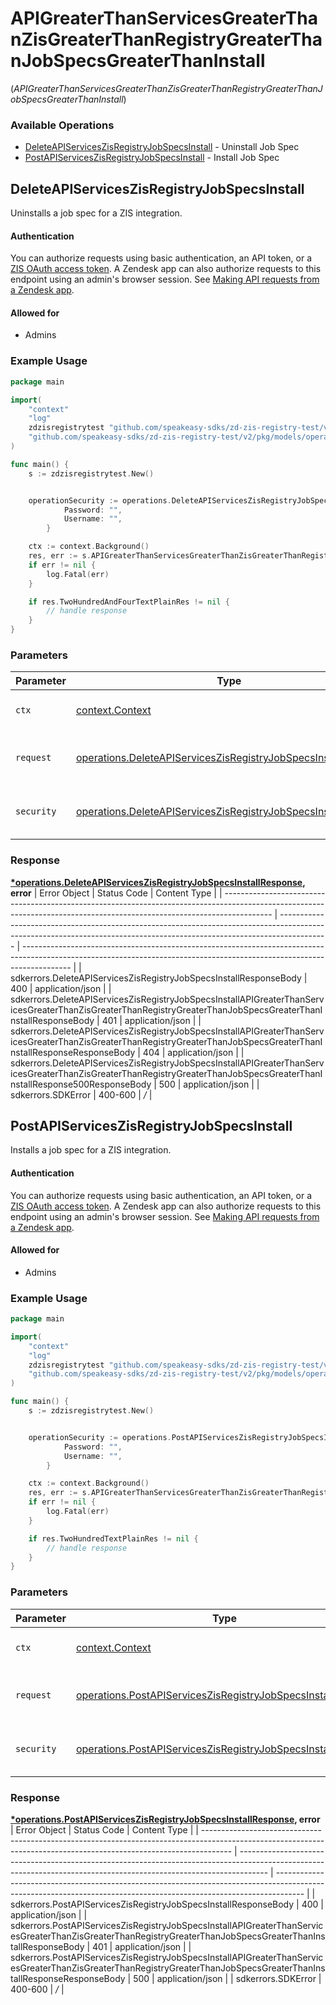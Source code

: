 # APIGreaterThanServicesGreaterThanZisGreaterThanRegistryGreaterThanJobSpecsGreaterThanInstall
(*APIGreaterThanServicesGreaterThanZisGreaterThanRegistryGreaterThanJobSpecsGreaterThanInstall*)

### Available Operations

* [DeleteAPIServicesZisRegistryJobSpecsInstall](#deleteapiserviceszisregistryjobspecsinstall) - Uninstall Job Spec
* [PostAPIServicesZisRegistryJobSpecsInstall](#postapiserviceszisregistryjobspecsinstall) - Install Job Spec

## DeleteAPIServicesZisRegistryJobSpecsInstall

Uninstalls a job spec for a ZIS integration.

#### Authentication

You can authorize requests using basic authentication, an API token, or a [ZIS OAuth access
token](/documentation/integration-services/developer-guide/developing-private-zis-integrations/#obtaining-a-zis-oauth-token).
A Zendesk app can also authorize requests to this endpoint using an
admin's browser session. See [Making API requests from a Zendesk
app](/documentation/apps/getting-started/making-api-requests-from-a-zendesk-app/#method-1-api-request-to-zendesk-api).

#### Allowed for

* Admins

### Example Usage

```go
package main

import(
	"context"
	"log"
	zdzisregistrytest "github.com/speakeasy-sdks/zd-zis-registry-test/v2"
	"github.com/speakeasy-sdks/zd-zis-registry-test/v2/pkg/models/operations"
)

func main() {
    s := zdzisregistrytest.New()


    operationSecurity := operations.DeleteAPIServicesZisRegistryJobSpecsInstallSecurity{
            Password: "",
            Username: "",
        }

    ctx := context.Background()
    res, err := s.APIGreaterThanServicesGreaterThanZisGreaterThanRegistryGreaterThanJobSpecsGreaterThanInstall.DeleteAPIServicesZisRegistryJobSpecsInstall(ctx, operations.DeleteAPIServicesZisRegistryJobSpecsInstallRequest{}, operationSecurity)
    if err != nil {
        log.Fatal(err)
    }

    if res.TwoHundredAndFourTextPlainRes != nil {
        // handle response
    }
}
```

### Parameters

| Parameter                                                                                                                                            | Type                                                                                                                                                 | Required                                                                                                                                             | Description                                                                                                                                          |
| ---------------------------------------------------------------------------------------------------------------------------------------------------- | ---------------------------------------------------------------------------------------------------------------------------------------------------- | ---------------------------------------------------------------------------------------------------------------------------------------------------- | ---------------------------------------------------------------------------------------------------------------------------------------------------- |
| `ctx`                                                                                                                                                | [context.Context](https://pkg.go.dev/context#Context)                                                                                                | :heavy_check_mark:                                                                                                                                   | The context to use for the request.                                                                                                                  |
| `request`                                                                                                                                            | [operations.DeleteAPIServicesZisRegistryJobSpecsInstallRequest](../../pkg/models/operations/deleteapiserviceszisregistryjobspecsinstallrequest.md)   | :heavy_check_mark:                                                                                                                                   | The request object to use for the request.                                                                                                           |
| `security`                                                                                                                                           | [operations.DeleteAPIServicesZisRegistryJobSpecsInstallSecurity](../../pkg/models/operations/deleteapiserviceszisregistryjobspecsinstallsecurity.md) | :heavy_check_mark:                                                                                                                                   | The security requirements to use for the request.                                                                                                    |


### Response

**[*operations.DeleteAPIServicesZisRegistryJobSpecsInstallResponse](../../pkg/models/operations/deleteapiserviceszisregistryjobspecsinstallresponse.md), error**
| Error Object                                                                                                                                                             | Status Code                                                                                                                                                              | Content Type                                                                                                                                                             |
| ------------------------------------------------------------------------------------------------------------------------------------------------------------------------ | ------------------------------------------------------------------------------------------------------------------------------------------------------------------------ | ------------------------------------------------------------------------------------------------------------------------------------------------------------------------ |
| sdkerrors.DeleteAPIServicesZisRegistryJobSpecsInstallResponseBody                                                                                                        | 400                                                                                                                                                                      | application/json                                                                                                                                                         |
| sdkerrors.DeleteAPIServicesZisRegistryJobSpecsInstallAPIGreaterThanServicesGreaterThanZisGreaterThanRegistryGreaterThanJobSpecsGreaterThanInstallResponseBody            | 401                                                                                                                                                                      | application/json                                                                                                                                                         |
| sdkerrors.DeleteAPIServicesZisRegistryJobSpecsInstallAPIGreaterThanServicesGreaterThanZisGreaterThanRegistryGreaterThanJobSpecsGreaterThanInstallResponseResponseBody    | 404                                                                                                                                                                      | application/json                                                                                                                                                         |
| sdkerrors.DeleteAPIServicesZisRegistryJobSpecsInstallAPIGreaterThanServicesGreaterThanZisGreaterThanRegistryGreaterThanJobSpecsGreaterThanInstallResponse500ResponseBody | 500                                                                                                                                                                      | application/json                                                                                                                                                         |
| sdkerrors.SDKError                                                                                                                                                       | 400-600                                                                                                                                                                  | */*                                                                                                                                                                      |

## PostAPIServicesZisRegistryJobSpecsInstall

Installs a job spec for a ZIS integration.

#### Authentication

You can authorize requests using basic authentication, an API token, or a [ZIS OAuth access
token](/documentation/integration-services/developer-guide/developing-private-zis-integrations/#obtaining-a-zis-oauth-token).
A Zendesk app can also authorize requests to this endpoint using an
admin's browser session. See [Making API requests from a Zendesk
app](/documentation/apps/getting-started/making-api-requests-from-a-zendesk-app/#method-1-api-request-to-zendesk-api).

#### Allowed for

* Admins

### Example Usage

```go
package main

import(
	"context"
	"log"
	zdzisregistrytest "github.com/speakeasy-sdks/zd-zis-registry-test/v2"
	"github.com/speakeasy-sdks/zd-zis-registry-test/v2/pkg/models/operations"
)

func main() {
    s := zdzisregistrytest.New()


    operationSecurity := operations.PostAPIServicesZisRegistryJobSpecsInstallSecurity{
            Password: "",
            Username: "",
        }

    ctx := context.Background()
    res, err := s.APIGreaterThanServicesGreaterThanZisGreaterThanRegistryGreaterThanJobSpecsGreaterThanInstall.PostAPIServicesZisRegistryJobSpecsInstall(ctx, operations.PostAPIServicesZisRegistryJobSpecsInstallRequest{}, operationSecurity)
    if err != nil {
        log.Fatal(err)
    }

    if res.TwoHundredTextPlainRes != nil {
        // handle response
    }
}
```

### Parameters

| Parameter                                                                                                                                        | Type                                                                                                                                             | Required                                                                                                                                         | Description                                                                                                                                      |
| ------------------------------------------------------------------------------------------------------------------------------------------------ | ------------------------------------------------------------------------------------------------------------------------------------------------ | ------------------------------------------------------------------------------------------------------------------------------------------------ | ------------------------------------------------------------------------------------------------------------------------------------------------ |
| `ctx`                                                                                                                                            | [context.Context](https://pkg.go.dev/context#Context)                                                                                            | :heavy_check_mark:                                                                                                                               | The context to use for the request.                                                                                                              |
| `request`                                                                                                                                        | [operations.PostAPIServicesZisRegistryJobSpecsInstallRequest](../../pkg/models/operations/postapiserviceszisregistryjobspecsinstallrequest.md)   | :heavy_check_mark:                                                                                                                               | The request object to use for the request.                                                                                                       |
| `security`                                                                                                                                       | [operations.PostAPIServicesZisRegistryJobSpecsInstallSecurity](../../pkg/models/operations/postapiserviceszisregistryjobspecsinstallsecurity.md) | :heavy_check_mark:                                                                                                                               | The security requirements to use for the request.                                                                                                |


### Response

**[*operations.PostAPIServicesZisRegistryJobSpecsInstallResponse](../../pkg/models/operations/postapiserviceszisregistryjobspecsinstallresponse.md), error**
| Error Object                                                                                                                                                        | Status Code                                                                                                                                                         | Content Type                                                                                                                                                        |
| ------------------------------------------------------------------------------------------------------------------------------------------------------------------- | ------------------------------------------------------------------------------------------------------------------------------------------------------------------- | ------------------------------------------------------------------------------------------------------------------------------------------------------------------- |
| sdkerrors.PostAPIServicesZisRegistryJobSpecsInstallResponseBody                                                                                                     | 400                                                                                                                                                                 | application/json                                                                                                                                                    |
| sdkerrors.PostAPIServicesZisRegistryJobSpecsInstallAPIGreaterThanServicesGreaterThanZisGreaterThanRegistryGreaterThanJobSpecsGreaterThanInstallResponseBody         | 401                                                                                                                                                                 | application/json                                                                                                                                                    |
| sdkerrors.PostAPIServicesZisRegistryJobSpecsInstallAPIGreaterThanServicesGreaterThanZisGreaterThanRegistryGreaterThanJobSpecsGreaterThanInstallResponseResponseBody | 500                                                                                                                                                                 | application/json                                                                                                                                                    |
| sdkerrors.SDKError                                                                                                                                                  | 400-600                                                                                                                                                             | */*                                                                                                                                                                 |
